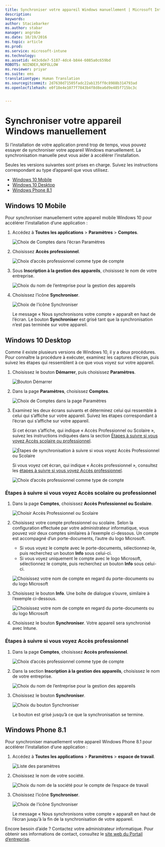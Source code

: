 ```yaml
---
title: Synchroniser votre appareil Windows manuellement | Microsoft Intune
description: 
keywords: 
author: Staciebarker
ms.author: stabar
manager: angrobe
ms.date: 10/19/2016
ms.topic: article
ms.prod: 
ms.service: microsoft-intune
ms.technology: 
ms.assetid: 443c6de7-5187-4dc4-b844-6085a0c659bd
ROBOTS: NOINDEX,NOFOLLOW
ms.reviewer: priyar
ms.suite: ems
translationtype: Human Translation
ms.sourcegitcommit: 2d7630d71505fadc22ab135ff0c8988b314793ad
ms.openlocfilehash: e0f18e4e1077f7843b4f8d8ea6d9e485f715bc3c


---
```



# Synchroniser votre appareil Windows manuellement
Si l’installation de votre application prend trop de temps, vous pouvez essayer de synchroniser votre appareil Windows manuellement. La synchronisation manuelle peut vous aider à accélérer l’installation.

Seules les versions suivantes sont prises en charge. Suivez les instructions correspondant au type d’appareil que vous utilisez.

* [Windows 10 Mobile](#windows-10-mobile)
* [Windows 10 Desktop](#windows-10-desktop)
* [Windows Phone 8.1](#windows-phone-8-1)


## Windows 10 Mobile
Pour synchroniser manuellement votre appareil mobile Windows 10 pour accélérer l’installation d’une application :

1. Accédez à **Toutes les applications** > **Paramètres** > **Comptes**.

    ![Choix de Comptes dans l’écran Paramètres](./media/win10m-sync-1-settings-accounts.png)

2. Choisissez **Accès professionnel**.

    ![Choix d’accès professionnel comme type de compte](./media/win10m-sync-2-work-access.png)

3. Sous **Inscription à la gestion des appareils**, choisissez le nom de votre entreprise.

    ![Choix du nom de l’entreprise pour la gestion des appareils](./media/win10m-sync-3-tap-comp-name.png)

4. Choisissez l’icône **Synchroniser**.

    ![Choix de l’icône Synchroniser](./media/win10m-sync-4-tap-sync.png)

    Le message « Nous synchronisons votre compte » apparaît en haut de l’écran. Le bouton **Synchroniser** est grisé tant que la synchronisation n’est pas terminée sur votre appareil.

## Windows 10 Desktop
Comme il existe plusieurs versions de Windows 10, il y a deux procédures. Pour connaître la procédure à exécuter, examinez les captures d’écran, puis suivez les étapes qui ressemblent à ce que vous voyez sur votre appareil. 

1. Choisissez le bouton **Démarrer**, puis choisissez **Paramètres**.

    ![Bouton Démarrer](./media/win10pc-sync-1-start-button.png)

2. Dans la page **Paramètres**, choisissez **Comptes**.

    ![Choix de Comptes dans la page Paramètres](./media/win10pc-sync-2-settings-accounts.png)

3. Examinez les deux écrans suivants et déterminez celui qui ressemble à celui qui s’affiche sur votre appareil. Suivez les étapes correspondant à l’écran qui s’affiche sur votre appareil.

    Si cet écran s’affiche, qui indique « Accès Professionnel ou Scolaire », suivez les instructions indiquées dans la section [Étapes à suivre si vous voyez Accès scolaire ou professionnel](#steps-to-follow-if-you-see-access-work-or-school).

    ![Étapes de synchronisation à suivre si vous voyez Accès Professionnel ou Scolaire](./media/w10-enroll-rs1-connect-to-work-or-school.png)

    Si vous voyez cet écran, qui indique « Accès professionnel », consultez les [étapes à suivre si vous voyez Accès professionnel](#steps-to-follow-if-you-see-your-account).

    ![Choix d’accès professionnel comme type de compte](./media/win10pc-sync-3-work-access.png) 

### Étapes à suivre si vous voyez Accès scolaire ou professionnel

1. Dans la page **Comptes**, choisissez **Accès Professionnel ou Scolaire**.

    ![Choisir Accès Professionnel ou Scolaire](./media/w10-enroll-rs1-connect-to-work-or-school.png)

2. Choisissez votre compte professionnel ou scolaire. Selon la configuration effectuée par votre administrateur informatique, vous pouvez voir deux comptes similaires à l’exemple ci-dessous. Un compte est accompagné d’un porte-documents, l’autre du logo Microsoft. 

    - Si vous voyez le compte avec le porte-documents, sélectionnez-le, puis recherchez un bouton **Info** sous celui-ci. 
    - Si vous voyez uniquement le compte avec le logo Microsoft, sélectionnez le compte, puis recherchez un bouton **Info** sous celui-ci.

    ![Choisissez votre nom de compte en regard du porte-documents ou du logo Microsoft](./media/win10pc-rs1-sync-info-button.png)

3. Choisissez le bouton **Info**. Une boîte de dialogue s’ouvre, similaire à l’exemple ci-dessous.

    ![Choisissez votre nom de compte en regard du porte-documents ou du logo Microsoft](./media/win10pc-rs1-sync-button.png)

4. Choisissez le bouton **Synchroniser**. Votre appareil sera synchronisé avec Intune.

### Étapes à suivre si vous voyez Accès professionnel
    
1. Dans la page **Comptes**, choisissez **Accès professionnel**.

    ![Choix d’accès professionnel comme type de compte](./media/win10pc-sync-3-work-access.png)

2. Dans la section **Inscription à la gestion des appareils**, choisissez le nom de votre entreprise.

    ![Choix du nom de l’entreprise pour la gestion des appareils](./media/win10pc-sync-4-tap-com-name.png)

3. Choisissez le bouton **Synchroniser**.

    ![Choix du bouton Synchroniser](./media/win10pc-sync-5-tap-sync.png)

   Le bouton est grisé jusqu’à ce que la synchronisation se termine.

## Windows Phone 8.1
Pour synchroniser manuellement votre appareil Windows Phone 8.1 pour accélérer l’installation d’une application :

1. Accédez à **Toutes les applications** > **Paramètres** > **espace de travail**.

    ![Liste des paramètres](./media/wp81-1-sync-settings-workplace.png)

2. Choisissez le nom de votre société.

    ![Choix du nom de la société pour le compte de l’espace de travail](./media/wp81-2-sync-tap-compname.png)

3. Choisissez l’icône **Synchroniser**.

    ![Choix de l’icône Synchroniser](./media/wp81-3-sync-tap-sync-button.png)

   Le message « Nous synchronisons votre compte » apparaît en haut de l’écran jusqu’à la fin de la synchronisation de votre appareil.

Encore besoin d’aide ? Contactez votre administrateur informatique. Pour obtenir ses informations de contact, consultez le [site web du Portail d’entreprise](http://portal.manage.microsoft.com).



<!--HONumber=Oct16_HO3-->


